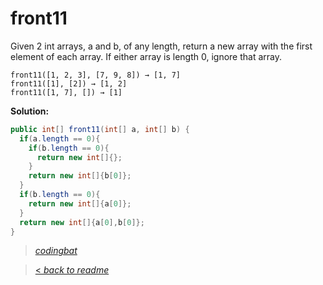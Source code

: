 # front11

Given 2 int arrays, a and b, of any length, return a new array with the first element of each array. If either array is length 0, ignore that array.

```
front11([1, 2, 3], [7, 9, 8]) → [1, 7]
front11([1], [2]) → [1, 2]
front11([1, 7], []) → [1]
```

**Solution:**

```java
public int[] front11(int[] a, int[] b) {
  if(a.length == 0){
    if(b.length == 0){
      return new int[]{};
    }
    return new int[]{b[0]};
  }
  if(b.length == 0){
    return new int[]{a[0]};
  }
  return new int[]{a[0],b[0]};
}
```

> _[codingbat](http://codingbat.com/prob/p128270)_

> [< _back to readme_](/README.md)